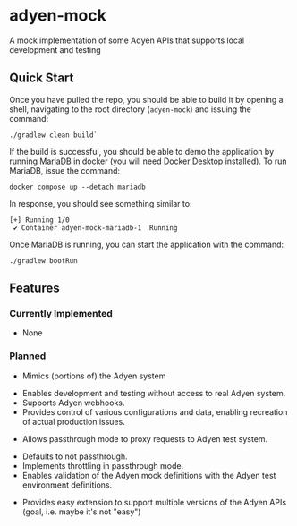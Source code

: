 # adyen-mock
A mock implementation of some Adyen APIs that supports local development and testing

## Quick Start
Once you have pulled the repo, you should be able to build it by opening a shell, navigating to the root directory (`adyen-mock`) and issuing the command:
```
./gradlew clean build`
```

If the build is successful, you should be able to demo the application by running [MariaDB](https://mariadb.org/) in docker (you will need [Docker Desktop](https://www.docker.com/) installed).  To run MariaDB, issue the command:
```
docker compose up --detach mariadb
```
In response, you should see something similar to:
```
[+] Running 1/0
 ✔ Container adyen-mock-mariadb-1  Running
 ```
 
 Once MariaDB is running, you can start the application with the command:
 ```
 ./gradlew bootRun
 ```
 
## Features
 
### Currently Implemented

* None

### Planned

* Mimics (portions of) the Adyen system
- Enables development and testing without access to real Adyen system.
- Supports Adyen webhooks.
- Provides control of various configurations and data, enabling recreation of actual production issues.
* Allows passthrough mode to proxy requests to Adyen test system.
- Defaults to not passthrough.
- Implements throttling in passthrough mode.
- Enables validation of the Adyen mock definitions with the Adyen test environment definitions.
* Provides easy extension to support multiple versions of the Adyen APIs (goal, i.e. maybe it's not "easy")


